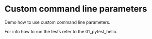 # Custom command line parameters

Demo how to use custom command line parameters.

For info how to run the tests refer to the 01_pytest_hello.

